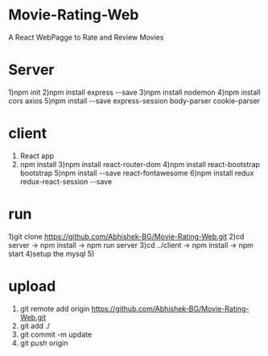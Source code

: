 # Movie-Rating-Web
 A React WebPagge to Rate and Review Movies
# Server 
 1)npm init
 2)npm install express --save
 3)npm install nodemon
 4)npm install cors axios
 5)npm install --save express-session body-parser cookie-parser 


# client 
 1) React app
 2) npm install 
 3)npm install react-router-dom
  4)npm install react-bootstrap bootstrap
 5)npm install --save react-fontawesome
  6)npm install redux redux-react-session --save


  # run
  1)git clone https://github.com/Abhishek-BG/Movie-Rating-Web.git
  2)cd server -> npm install -> npm run server
  3)cd ../client -> npm install -> npm start
  4)setup the mysql 
  5)


  # upload 
  1) git remote add origin https://github.com/Abhishek-BG/Movie-Rating-Web.git
  2) git add ./
  3) git commit -m update 
  4) git push origin 